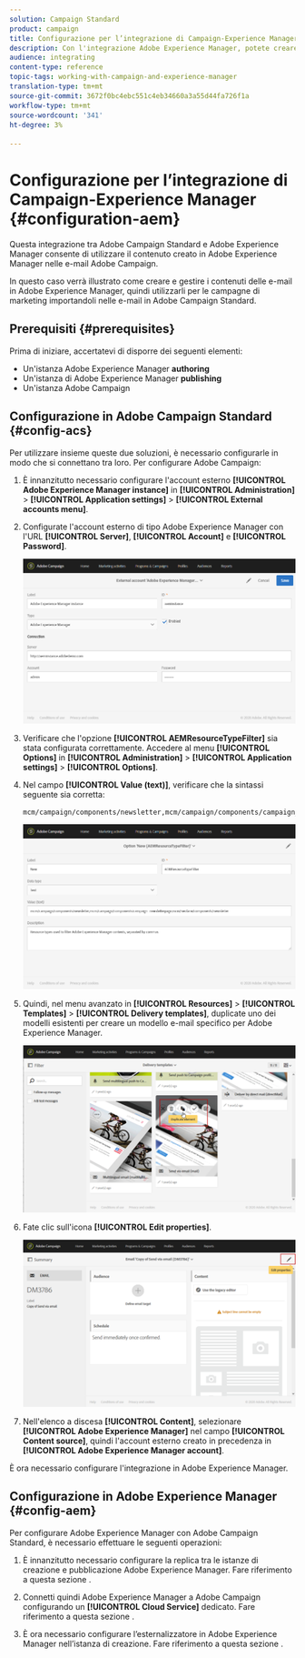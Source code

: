 ```yaml
---
solution: Campaign Standard
product: campaign
title: Configurazione per l’integrazione di Campaign-Experience Manager
description: Con l'integrazione Adobe Experience Manager, potete creare contenuti direttamente in AEM e usarli successivamente in  Adobe Campaign.
audience: integrating
content-type: reference
topic-tags: working-with-campaign-and-experience-manager
translation-type: tm+mt
source-git-commit: 3672f0bc4ebc551c4eb34660a3a55d44fa726f1a
workflow-type: tm+mt
source-wordcount: '341'
ht-degree: 3%

---
```



# Configurazione per l’integrazione di Campaign-Experience Manager {#configuration-aem}

Questa integrazione tra  Adobe Campaign Standard e Adobe Experience Manager consente di utilizzare il contenuto creato in Adobe Experience Manager nelle e-mail  Adobe Campaign.

In questo caso verrà illustrato come creare e gestire i contenuti delle e-mail in Adobe Experience Manager, quindi utilizzarli per le campagne di marketing importandoli nelle e-mail in  Adobe Campaign Standard.

## Prerequisiti {#prerequisites}

Prima di iniziare, accertatevi di disporre dei seguenti elementi:

* Un&#39;istanza Adobe Experience Manager **authoring**
* Un&#39;istanza di Adobe Experience Manager **publishing**
* Un&#39;istanza  Adobe Campaign

## Configurazione in  Adobe Campaign Standard {#config-acs}

Per utilizzare insieme queste due soluzioni, è necessario configurarle in modo che si connettano tra loro.
Per configurare  Adobe Campaign:

1. È innanzitutto necessario configurare l&#39;account esterno **[!UICONTROL Adobe Experience Manager instance]** in **[!UICONTROL Administration]** > **[!UICONTROL Application settings]** > **[!UICONTROL External accounts menu]**.

1. Configurate l&#39;account esterno di tipo Adobe Experience Manager con l&#39;URL **[!UICONTROL Server]**, **[!UICONTROL Account]** e **[!UICONTROL Password]**.

   ![](assets/aem_1.png)

1. Verificare che l&#39;opzione **[!UICONTROL AEMResourceTypeFilter]** sia stata configurata correttamente. Accedere al menu **[!UICONTROL Options]** in **[!UICONTROL Administration]** > **[!UICONTROL Application settings]** > **[!UICONTROL Options]**.

1. Nel campo **[!UICONTROL Value (text)]**, verificare che la sintassi seguente sia corretta:

   ```
   mcm/campaign/components/newsletter,mcm/campaign/components/campaign_newsletterpage,mcm/neolane/components/newsletter
   ```

   ![](assets/aem_2.png)

1. Quindi, nel menu avanzato in **[!UICONTROL Resources]** > **[!UICONTROL Templates]** > **[!UICONTROL Delivery templates]**, duplicate uno dei modelli esistenti per creare un modello e-mail specifico per Adobe Experience Manager.

   ![](assets/aem_3.png)

1. Fate clic sull&#39;icona **[!UICONTROL Edit properties]**.

   ![](assets/aem_4.png)

1. Nell&#39;elenco a discesa **[!UICONTROL Content]**, selezionare **[!UICONTROL Adobe Experience Manager]** nel campo **[!UICONTROL Content source]**, quindi l&#39;account esterno creato in precedenza in **[!UICONTROL Adobe Experience Manager account]**.

È ora necessario configurare l&#39;integrazione in Adobe Experience Manager.

## Configurazione in Adobe Experience Manager {#config-aem}

Per configurare Adobe Experience Manager con  Adobe Campaign Standard, è necessario effettuare le seguenti operazioni:

1. È innanzitutto necessario configurare la replica tra le istanze di creazione e pubblicazione Adobe Experience Manager. Fare riferimento a questa sezione [](https://docs.adobe.com/content/help/en/experience-manager-65/administering/integration/campaignstandard.html#configuring-adobe-experience-manager).

1. Connetti quindi Adobe Experience Manager a  Adobe Campaign configurando un **[!UICONTROL Cloud Service]** dedicato. Fare riferimento a questa sezione [](https://docs.adobe.com/content/help/en/experience-manager-65/administering/integration/campaignstandard.html#connecting-aem-to-adobe-campaign).

1. È ora necessario configurare l’esternalizzatore in Adobe Experience Manager nell’istanza di creazione. Fare riferimento a questa sezione [](https://docs.adobe.com/content/help/en/experience-manager-65/administering/integration/campaignstandard.html#configuring-the-externalizer).

